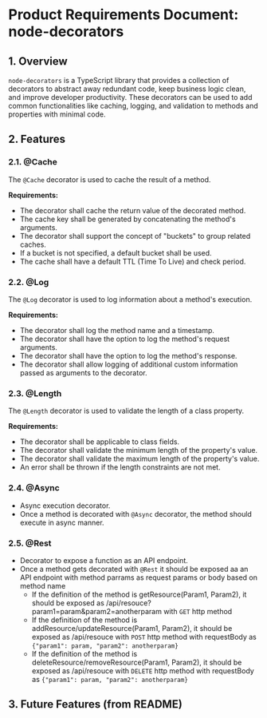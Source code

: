 # Product Requirements Document: node-decorators

## 1. Overview

`node-decorators` is a TypeScript library that provides a collection of decorators to abstract away redundant code, keep business logic clean, and improve developer productivity. These decorators can be used to add common functionalities like caching, logging, and validation to methods and properties with minimal code.

## 2. Features

### 2.1. @Cache

The `@Cache` decorator is used to cache the result of a method.

**Requirements:**

*   The decorator shall cache the return value of the decorated method.
*   The cache key shall be generated by concatenating the method's arguments.
*   The decorator shall support the concept of "buckets" to group related caches.
*   If a bucket is not specified, a default bucket shall be used.
*   The cache shall have a default TTL (Time To Live) and check period.

### 2.2. @Log

The `@Log` decorator is used to log information about a method's execution.

**Requirements:**

*   The decorator shall log the method name and a timestamp.
*   The decorator shall have the option to log the method's request arguments.
*   The decorator shall have the option to log the method's response.
*   The decorator shall allow logging of additional custom information passed as arguments to the decorator.

### 2.3. @Length

The `@Length` decorator is used to validate the length of a class property.

**Requirements:**

*   The decorator shall be applicable to class fields.
*   The decorator shall validate the minimum length of the property's value.
*   The decorator shall validate the maximum length of the property's value.
*   An error shall be thrown if the length constraints are not met.

### 2.4. @Async 
*   Async execution decorator.
*   Once a method is decorated with `@Async` decorator, the method should execute in async manner.

### 2.5. @Rest
*   Decorator to expose a function as an API endpoint.
*   Once a method gets decorated with `@Rest` it should be exposed aa an API endpoint with method parrams as request params or body based on method name
    *   If the definition of the method is getResource(Param1, Param2), it should be exposed as /api/resouce?param1=param&param2=anotherparam with `GET` http method
    *   If the definition of the method is addResource/updateResource(Param1, Param2), it should be exposed as /api/resouce with `POST` http method with requestBody as `{"param1": param, "param2": anotherparam}`
    *   If the definition of the method is deleteResource/removeResource(Param1, Param2), it should be exposed as /api/resouce with `DELETE` http method with requestBody as `{"param1": param, "param2": anotherparam}`

## 3. Future Features (from README)
